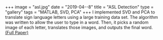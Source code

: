 +++
image = "asl.jpg"
date = "2019-04--8"
title = "ASL Detection"
type = "gallery"
tags = "MATLAB, SVD, PCA"
+++
I implemented SVD and PCA to translate sign language letters using a large training data set. The algorithm was written to allow the user to type in a word. Then, it picks a random image of each letter, translates those images, and outputs the final word. [(Full Paper)](https://github.com/naviatolin/Project_Papers/blob/master/ASL_Detection/ASL%20Detection%20Paper%20Final.pdf)